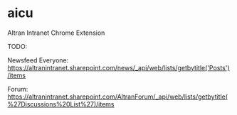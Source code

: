 aicu
====

Altran Intranet Chrome Extension
 
  
TODO:
  
Newsfeed Everyone:  
https://altranintranet.sharepoint.com/news/_api/web/lists/getbytitle('Posts')/items  
  
Forum:  
https://altranintranet.sharepoint.com/AltranForum/_api/web/lists/getbytitle(%27Discussions%20List%27)/items  